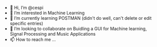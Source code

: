 - 👋 Hi, I’m @cespi
- 👀 I’m interested in Machine Learning
- 🌱 I’m currently learning POSTMAN (didn't do well, can't delete or edit specific entries)
- 💞️ I’m looking to collaborate on Buidling a GUI for Machine learning, Signal Processing and Music Applications
- 📫 How to reach me ...

<!---
cespi/cespi is a ✨ special ✨ repository because its `README.md` (this file) appears on your GitHub profile.
You can click the Preview link to take a look at your changes.
--->
